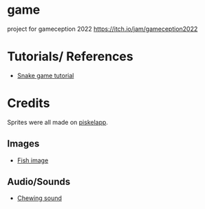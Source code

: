 # game
 project for gameception 2022 https://itch.io/jam/gameception2022

# Tutorials/ References
- [Snake game tutorial](https://www.youtube.com/watch?v=U8gUnpeaMbQ&t=2749s)

# Credits 
Sprites were all made on [piskelapp](https://www.piskelapp.com/).

## Images
- [Fish image](https://pixabay.com/vectors/fish-animal-sea-life-marine-life-30828/)

## Audio/Sounds
- [Chewing sound](https://soundscrate.com/royalty-free-music/soundscrate-chew-1)